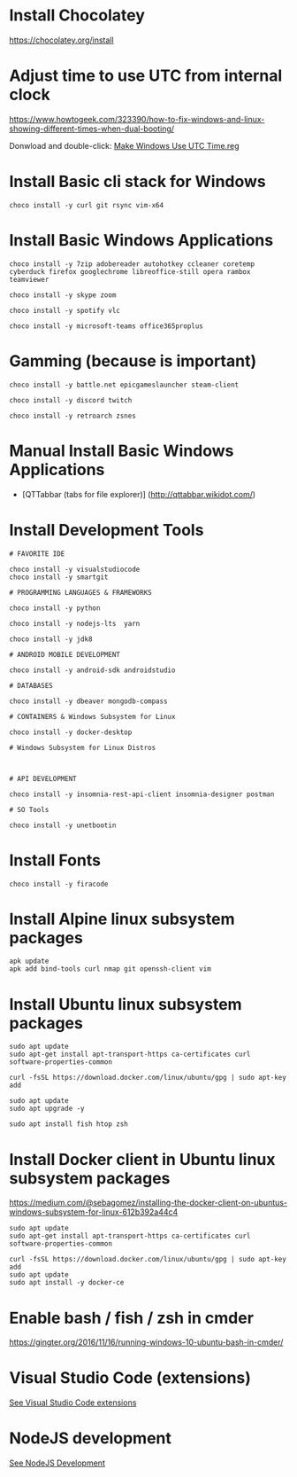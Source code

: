 # Install Chocolatey

https://chocolatey.org/install

# Adjust time to use UTC from internal clock

https://www.howtogeek.com/323390/how-to-fix-windows-and-linux-showing-different-times-when-dual-booting/

Donwload and double-click: [Make Windows Use UTC Time.reg](Make%20Windows%20Use%20UTC%20Time.reg)

# Install Basic cli stack for Windows 

```
choco install -y curl git rsync vim-x64
```

# Install Basic Windows Applications

```
choco install -y 7zip adobereader autohotkey ccleaner coretemp cyberduck firefox googlechrome libreoffice-still opera rambox teamviewer

choco install -y skype zoom

choco install -y spotify vlc

choco install -y microsoft-teams office365proplus

```
# Gamming (because is important)


```
choco install -y battle.net epicgameslauncher steam-client

choco install -y discord twitch

choco install -y retroarch zsnes

```

# Manual Install Basic Windows Applications

* [QTTabbar (tabs for file explorer)] (http://qttabbar.wikidot.com/)


# Install Development Tools

```
# FAVORITE IDE

choco install -y visualstudiocode 
choco install -y smartgit

# PROGRAMMING LANGUAGES & FRAMEWORKS

choco install -y python

choco install -y nodejs-lts  yarn

choco install -y jdk8

# ANDROID MOBILE DEVELOPMENT

choco install -y android-sdk androidstudio 

# DATABASES

choco install -y dbeaver mongodb-compass 

# CONTAINERS & Windows Subsystem for Linux

choco install -y docker-desktop

# Windows Subsystem for Linux Distros



# API DEVELOPMENT

choco install -y insomnia-rest-api-client insomnia-designer postman

# SO Tools

choco install -y unetbootin

```

# Install Fonts

```
choco install -y firacode
```

# Install Alpine linux subsystem packages 

```
apk update
apk add bind-tools curl nmap git openssh-client vim
```


# Install Ubuntu linux subsystem packages 

```
sudo apt update
sudo apt-get install apt-transport-https ca-certificates curl software-properties-common

curl -fsSL https://download.docker.com/linux/ubuntu/gpg | sudo apt-key add 

sudo apt update
sudo apt upgrade -y
 
sudo apt install fish htop zsh
```

# Install Docker client in Ubuntu linux subsystem packages 

https://medium.com/@sebagomez/installing-the-docker-client-on-ubuntus-windows-subsystem-for-linux-612b392a44c4

```
sudo apt update
sudo apt-get install apt-transport-https ca-certificates curl software-properties-common

curl -fsSL https://download.docker.com/linux/ubuntu/gpg | sudo apt-key add 
sudo apt update
sudo apt install -y docker-ce
```

# Enable bash / fish / zsh in cmder

https://gingter.org/2016/11/16/running-windows-10-ubuntu-bash-in-cmder/

# Visual Studio Code (extensions)

[See Visual Studio Code extensions](README-VisualStudioCode.md)

# NodeJS development

[See NodeJS Development](README-NodeJS.md)

